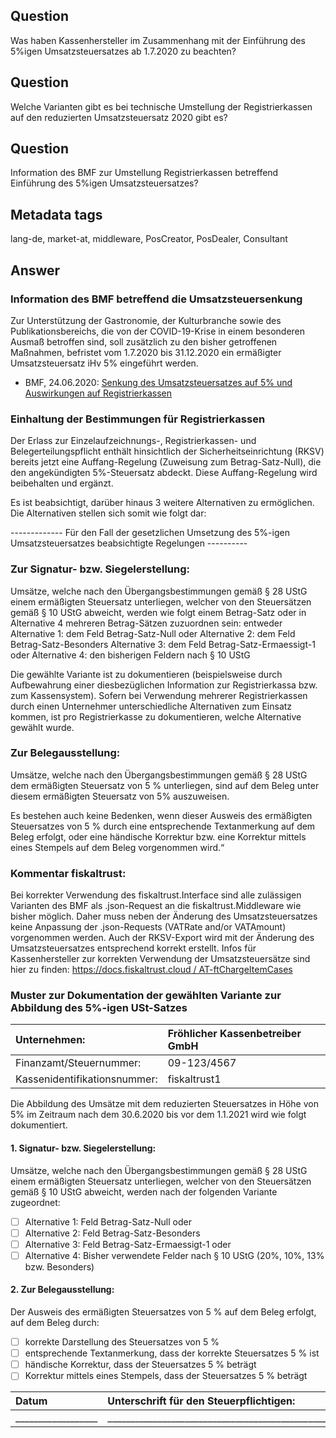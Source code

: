 ## Question
Was haben Kassenhersteller im Zusammenhang mit der Einführung des 5%igen Umsatzsteuersatzes ab 1.7.2020 zu beachten?

## Question
Welche Varianten gibt es bei technische Umstellung der Registrierkassen auf den reduzierten Umsatzsteuersatz 2020 gibt es?

## Question
Information des BMF zur Umstellung Registrierkassen betreffend Einführung des 5%igen Umsatzsteuersatzes?

## Metadata tags
lang-de, market-at, middleware, PosCreator, PosDealer, Consultant

## Answer

### Information des BMF betreffend die Umsatzsteuersenkung
Zur Unterstützung der Gastronomie, der Kulturbranche sowie des Publikationsbereichs, die von der COVID-19-Krise in einem besonderen Ausmaß betroffen sind, soll zusätzlich zu den bisher getroffenen Maßnahmen, befristet vom 1.7.2020 bis 31.12.2020 ein ermäßigter Umsatzsteuersatz iHv 5% eingeführt werden.

- BMF, 24.06.2020: [Senkung des Umsatzsteuersatzes auf 5% und Auswirkungen auf Registrierkassen](https://www.bmf.gv.at/public/informationen/informationen-coronavirus/registrierkassen.html)

### Einhaltung der Bestimmungen für Registrierkassen
Der Erlass zur Einzelaufzeichnungs-, Registrierkassen- und Belegerteilungspflicht enthält hinsichtlich der Sicherheitseinrichtung (RKSV) bereits jetzt eine Auffang-Regelung (Zuweisung zum Betrag-Satz-Null), die den angekündigten 5%-Steuersatz abdeckt. Diese Auffang-Regelung wird beibehalten und ergänzt.

Es ist beabsichtigt, darüber hinaus 3 weitere Alternativen zu ermöglichen. Die Alternativen stellen sich somit wie folgt dar:

------------- Für den Fall der gesetzlichen Umsetzung des 5%-igen Umsatzsteuersatzes beabsichtigte Regelungen ----------

### Zur Signatur- bzw. Siegelerstellung:
Umsätze, welche nach den Übergangsbestimmungen gemäß § 28 UStG einem ermäßigten Steuersatz unterliegen, welcher von den Steuersätzen gemäß § 10 UStG abweicht, werden wie folgt einem Betrag-Satz oder in Alternative 4 mehreren Betrag-Sätzen zuzuordnen sein: entweder Alternative 1: dem Feld Betrag-Satz-Null oder Alternative 2: dem Feld Betrag-Satz-Besonders Alternative 3: dem Feld Betrag-Satz-Ermaessigt-1 oder Alternative 4: den bisherigen Feldern nach § 10 UStG

Die gewählte Variante ist zu dokumentieren (beispielsweise durch Aufbewahrung einer diesbezüglichen Information zur Registrierkassa bzw. zum Kassensystem). Sofern bei Verwendung mehrerer Registrierkassen durch einen Unternehmer unterschiedliche Alternativen zum Einsatz kommen, ist pro Registrierkasse zu dokumentieren, welche Alternative gewählt wurde.

### Zur Belegausstellung:
Umsätze, welche nach den Übergangsbestimmungen gemäß § 28 UStG dem ermäßigten Steuersatz von 5 % unterliegen, sind auf dem Beleg unter diesem ermäßigten Steuersatz von 5% auszuweisen.

Es bestehen auch keine Bedenken, wenn dieser Ausweis des ermäßigten Steuersatzes von 5 % durch eine entsprechende Textanmerkung auf dem Beleg erfolgt, oder eine händische Korrektur bzw. eine Korrektur mittels eines Stempels auf dem Beleg vorgenommen wird.“

### Kommentar fiskaltrust:
Bei korrekter Verwendung des fiskaltrust.Interface sind alle zulässigen Varianten des BMF als .json-Request an die fiskaltrust.Middleware wie bisher möglich. Daher muss neben der Änderung des Umsatzsteuersatzes keine Anpassung der .json-Requests (VATRate and/or VATAmount) vorgenommen werden.
Auch der RKSV-Export wird mit der Änderung des Umsatzsteuersatzes entsprechend korrekt erstellt.
Infos für Kassenhersteller zur korrekten Verwendung der Umsatzsteuersätze sind hier zu finden: [https://docs.fiskaltrust.cloud / AT-ftChargeItemCases](https://docs.fiskaltrust.cloud/doc/interface-doc/doc/appendix-at-rksv/reference-tables/reference-tables.html#type-of-service-ftchargeitemcase)

### Muster zur Dokumentation der gewählten Variante zur Abbildung des 5%-igen USt-Satzes

| Unternehmen: | Fröhlicher Kassenbetreiber GmbH |
| :--- | :--- |
| Finanzamt/Steuernummer: |09-123/4567 |
| Kassenidentifikationsnummer: | fiskaltrust1 |

Die Abbildung des Umsätze mit dem reduzierten Steuersatzes in Höhe von 5% im Zeitraum nach dem 30.6.2020 bis vor dem 1.1.2021 wird wie folgt dokumentiert.

#### 1. Signatur- bzw. Siegelerstellung:

Umsätze, welche nach den Übergangsbestimmungen gemäß § 28 UStG einem ermäßigten Steuersatz unterliegen, welcher von den Steuersätzen gemäß § 10 UStG abweicht, werden nach der folgenden Variante zugeordnet:

- [ ] Alternative 1: Feld Betrag-Satz-Null oder
- [ ] Alternative 2: Feld Betrag-Satz-Besonders
- [ ] Alternative 3: Feld Betrag-Satz-Ermaessigt-1 oder
- [ ] Alternative 4: Bisher verwendete Felder nach § 10 UStG (20%, 10%, 13% bzw. Besonders)

#### 2. Zur Belegausstellung:

Der Ausweis des ermäßigten Steuersatzes von 5 % auf dem Beleg erfolgt, auf dem Beleg durch:

- [ ] korrekte Darstellung des Steuersatzes von 5 %
- [ ] entsprechende Textanmerkung, dass der korrekte Steuersatzes 5 % ist
- [ ] händische Korrektur, dass der Steuersatzes 5 % beträgt
- [ ] Korrektur mittels eines Stempels, dass der Steuersatzes 5 % beträgt

| Datum | Unterschrift für den Steuerpflichtigen: |
| :--- | :--- |
| __________________ | ______________________________________________________ |


